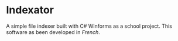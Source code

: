 # Indexator

A simple file indexer built with C# Winforms as a school project. This software as been developed in *French*.
